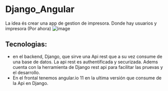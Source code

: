 # Django_Angular
La idea és crear una app de gestion de impresora.
Donde hay usuarios y impresora (Por ahora)
![image](https://user-images.githubusercontent.com/48908194/115701207-d8408c80-a367-11eb-93b9-3aee63400863.png)


## Tecnologias:
 - en el backend, Django, que sirve una Api rest que a su vez consume de una base de datos. La api rest es authentificada y securizada. Adems cuenta con la herramienta de Django rest api para facilitar las pruevas y el desarrollo.
 - En el frontal tenemos angular.io 11 en la ultima versión que consume de la Api en Django.

    
